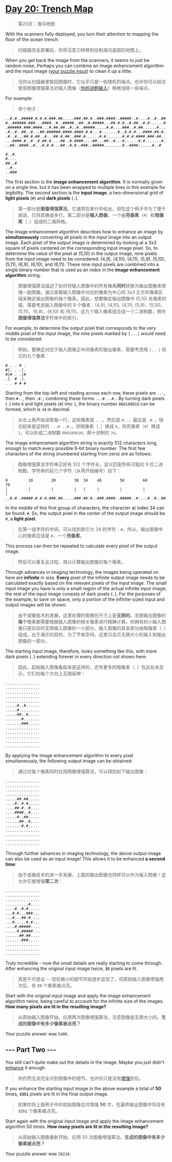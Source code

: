# [Day 20: Trench Map](https://adventofcode.com/2021/day/20)

> 第20天：海沟地图

With the scanners fully deployed, you turn their attention to mapping the floor of the ocean trench.

> 扫描器完全部署后，你将注意力转移到绘制海沟底部的地图上。

When you get back the image from the scanners, it seems to just be random noise. Perhaps you can combine an image enhancement algorithm and the input image ([your puzzle input](day20.txt)) to clean it up a little.

> 当你从扫描器里取回图像时，它似乎只是一些随机的噪点。也许你可以结合使用图像增强算法对输入图像（[你的谜题输入](day20.txt)）稍微消除一些噪点。

For example:

> 举个例子：

```'
..#.#..#####.#.#.#.###.##.....###.##.#..###.####..#####..#....#..#..##..##
#..######.###...####..#..#####..##..#.#####...##.#.#..#.##..#.#......#.###
.######.###.####...#.##.##..#..#..#####.....#.#....###..#.##......#.....#.
.#..#..##..#...##.######.####.####.#.#...#.......#..#.#.#...####.##.#.....
.#..#...##.#.##..#...##.#.##..###.#......#.#.......#.#.#.####.###.##...#..
...####.#..#..#.##.#....##..#.####....##...##..#...#......#.#.......#.....
..##..####..#...#.#.#...##..#.#..###..#####........#..####......#..#

#..#.
#....
##..#
..#..
..###
```

The first section is the **image enhancement algorithm**. It is normally given on a single line, but it has been wrapped to multiple lines in this example for legibility. The second section is the **input image**, a two-dimensional grid of **light pixels** (`#`) and **dark pixels** (`.`).

> 第一部分是**图像增强算法**。它通常在单行中给出，但在这个例子中为了便于阅读，已将其换成多行。第二部分是**输入图像**，一个由**亮像素**（`#`）和**暗像素**（`.`）组成的二维网格。

The image enhancement algorithm describes how to enhance an image by **simultaneously** converting all pixels in the input image into an output image. Each pixel of the output image is determined by looking at a 3x3 square of pixels centered on the corresponding input image pixel. So, to determine the value of the pixel at (5,10) in the output image, nine pixels from the input image need to be considered: (4,9), (4,10), (4,11), (5,9), (5,10), (5,11), (6,9), (6,10), and (6,11). These nine input pixels are combined into a single binary number that is used as an index in the **image enhancement algorithm** string.

> 图像增强算法描述了如何将输入图像中的所有像素**同时**转换为输出图像来增强一副图像。通过查看输入图像中对应的像素为中心的 3x3 正方形像素区域来确定输出图像的每个像素。因此，想要确定输出图像中 (5,10) 处像素的值，需要考虑输入图像中的 9 个像素：(4,9), (4,10), (4,11), (5,9)、(5,10)、(5,11)、(6,9)、(6,10) 和 (6,11)。这九个输入像素组合成一个二进制数，用作**图像增强算法**字符串中的索引。

For example, to determine the output pixel that corresponds to the very middle pixel of the input image, the nine pixels marked by `[...]` would need to be considered:

> 例如，要确定对应于输入图像正中间像素的输出像素，需要考虑用 `[...]` 标记的九个像素：

```'
# . . # .
#[. . .].
#[# . .]#
.[. # .].
. . # # #
```

Starting from the top-left and reading across each row, these pixels are `...`, then `#..`, then `.#.`; combining these forms `...#...#.`. By turning dark pixels (`.`) into `0` and light pixels (`#`) into `1`, the binary number `000100010` can be formed, which is `34` in decimal.

> 从左上角开始读取每一行，这些像素是 `...`，然后是 `#..`，最后是 `.#.`，结合起来是这样的 `...#...#.`。将暗像素（`.`）换成 `0`，将亮像素（`#`）换成 `1`，可以形成二进制数 `000100010`，即十进制的 `34`。

The image enhancement algorithm string is exactly 512 characters long, enough to match every possible 9-bit binary number. The first few characters of the string (numbered starting from zero) are as follows:

> 图像增强算法字符串正好有 512 个字符长，足以匹配所有可能的 9 位二进制数。字符串的前几个字符（从零开始编号）如下：

```'
0         10        20        30  34    40        50        60        70
|         |         |         |   |     |         |         |         |
..#.#..#####.#.#.#.###.##.....###.##.#..###.####..#####..#....#..#..##..##
```

In the middle of this first group of characters, the character at index 34 can be found: `#`. So, the output pixel in the center of the output image should be `#`, a **light pixel**.

> 在第一组字符的中间，可以找到索引为 34 的字符：`#`。所以，输出图像中心的像素应该是 `#`，一个**亮像素**。

This process can then be repeated to calculate every pixel of the output image.

> 然后可以重复此过程，用以计算输出图像的每个像素。

Through advances in imaging technology, the images being operated on here are **infinite** in size. **Every** pixel of the infinite output image needs to be calculated exactly based on the relevant pixels of the input image. The small input image you have is only a small region of the actual infinite input image; the rest of the input image consists of dark pixels (`.`). For the purposes of the example, to save on space, only a portion of the infinite-sized input and output images will be shown.

> 由于成像技术的发展，这里处理的图像在尺寸上是**无限的**。无限输出图像的**每个**像素都需要根据输入图像的相关像素进行精确计算。你拥有的小输入图像只是实际的无限输入图像的一小部分，输入图像的其余部分由暗像素（`.`）组成。出于演示的目的，为了节省空间，这里只显示无限大小的输入和输出图像的一部分。

The starting input image, therefore, looks something like this, with more dark pixels (`.`) extending forever in every direction not shown here:

> 因此，起始输入图像看起来是这样的，还有更多的暗像素（`.`）在此处未显示，它们向每个方向上无限延伸：

```'
...............
...............
...............
...............
...............
.....#..#......
.....#.........
.....##..#.....
.......#.......
.......###.....
...............
...............
...............
...............
...............
```

By applying the image enhancement algorithm to every pixel simultaneously, the following output image can be obtained:

> 通过对每个像素同时应用图像增强算法，可以得到如下输出图像：

```'
...............
...............
...............
...............
.....##.##.....
....#..#.#.....
....##.#..#....
....####..#....
.....#..##.....
......##..#....
.......#.#.....
...............
...............
...............
...............
```

Through further advances in imaging technology, the above output image can also be used as an input image! This allows it to be enhanced **a second time**:

> 由于成像技术的进一步发展，上面的输出图像也同样可以作为输入图像！这允许它被增强**第二次**：

```'
...............
...............
...............
..........#....
....#..#.#.....
...#.#...###...
...#...##.#....
...#.....#.#...
....#.#####....
.....#.#####...
......##.##....
.......###.....
...............
...............
...............
```

Truly incredible - now the small details are really starting to come through. After enhancing the original input image twice, **`35`** pixels are lit.

> 真是不可思议 -- 现在微小的细节开始逐步显现了。将原始输入图像增强两次后，有 **`35`** 个像素被点亮。

Start with the original input image and apply the image enhancement algorithm twice, being careful to account for the infinite size of the images. **How many pixels are lit in the resulting image?**

> 从原始输入图像开始，应用两次图像增强算法，注意图像是无限大小的。**生成的图像中有多少像素被点亮？**

Your puzzle answer was `5486`.

## --- Part Two ---

You still can't quite make out the details in the image. Maybe you just didn't [enhance](https://en.wikipedia.org/wiki/Kernel_(image_processing)) it enough.

> 你仍然无法完全识别图像中的细节。也许你只是没有[增强](https://en.wikipedia.org/wiki/Kernel_(image_processing))到位。

If you enhance the starting input image in the above example a total of **50** times, **`3351`** pixels are lit in the final output image.

> 如果你将上面例子中的初始图像总共增强 **50** 次，在最终输出图像中将会有 **`3351`** 个像素被点亮。

Start again with the original input image and apply the image enhancement algorithm 50 times. **How many pixels are lit in the resulting image?**

> 从原始输入图像重新开始，应用 50 次图像增强算法。**生成的图像中有多少像素被点亮？**

Your puzzle answer was `20210`.
